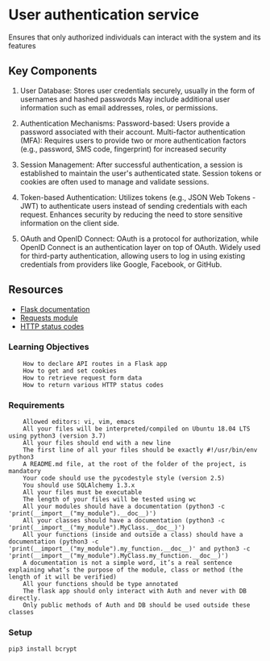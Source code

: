 # User authentication service
Ensures that only authorized individuals can interact with the system and its features

## Key Components

1. User Database:
Stores user credentials securely, usually in the form of usernames and hashed passwords
May include additional user information such as email addresses, roles, or permissions.

2. Authentication Mechanisms:
Password-based: Users provide a password associated with their account.
Multi-factor authentication (MFA): Requires users to provide two or more authentication factors (e.g., password, SMS code, fingerprint) for increased security

3. Session Management:
After successful authentication, a session is established to maintain the user's authenticated state.
Session tokens or cookies are often used to manage and validate sessions.

4. Token-based Authentication:
Utilizes tokens (e.g., JSON Web Tokens - JWT) to authenticate users instead of sending credentials with each request.
Enhances security by reducing the need to store sensitive information on the client side.

5. OAuth and OpenID Connect:
OAuth is a protocol for authorization, while OpenID Connect is an authentication layer on top of OAuth.
Widely used for third-party authentication, allowing users to log in using existing credentials from providers like Google, Facebook, or GitHub.

## Resources
- [Flask documentation](https://flask.palletsprojects.com/en/1.1.x/quickstart/)
- [Requests module](https://requests.kennethreitz.org/en/latest/user/quickstart/)
- [HTTP status codes](https://www.w3.org/Protocols/rfc2616/rfc2616-sec10.html)

### Learning Objectives
```
    How to declare API routes in a Flask app
    How to get and set cookies
    How to retrieve request form data
    How to return various HTTP status codes
```

### Requirements
```
    Allowed editors: vi, vim, emacs
    All your files will be interpreted/compiled on Ubuntu 18.04 LTS using python3 (version 3.7)
    All your files should end with a new line
    The first line of all your files should be exactly #!/usr/bin/env python3
    A README.md file, at the root of the folder of the project, is mandatory
    Your code should use the pycodestyle style (version 2.5)
    You should use SQLAlchemy 1.3.x
    All your files must be executable
    The length of your files will be tested using wc
    All your modules should have a documentation (python3 -c 'print(__import__("my_module").__doc__)')
    All your classes should have a documentation (python3 -c 'print(__import__("my_module").MyClass.__doc__)')
    All your functions (inside and outside a class) should have a documentation (python3 -c 'print(__import__("my_module").my_function.__doc__)' and python3 -c 'print(__import__("my_module").MyClass.my_function.__doc__)')
    A documentation is not a simple word, it’s a real sentence explaining what’s the purpose of the module, class or method (the length of it will be verified)
    All your functions should be type annotated
    The flask app should only interact with Auth and never with DB directly.
    Only public methods of Auth and DB should be used outside these classes
```

### Setup
```
pip3 install bcrypt
```

